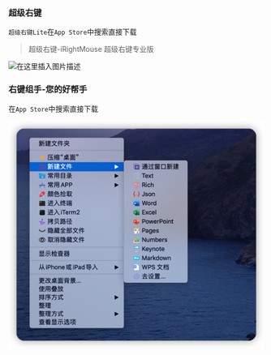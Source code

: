 ### 超级右键

`超级右键Lite`在`App Store`中搜索直接下载

> 超级右键-iRightMouse
> 超级右键专业版

![在这里插入图片描述](https://img-blog.csdnimg.cn/20210515132446938.png?x-oss-process=image/watermark,type_ZmFuZ3poZW5naGVpdGk,shadow_10,text_aHR0cHM6Ly9ibG9nLmNzZG4ubmV0L3FxXzM4MjI1NTU4,size_16,color_FFFFFF,t_70)

### 右键组手-您的好帮手

在`App Store`中搜索直接下载

![right-menu.png](images/right-menu.png)